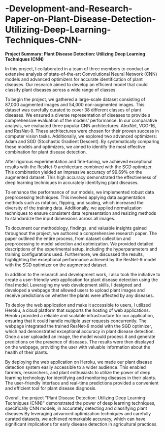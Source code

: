 # -Development-and-Research-Paper-on-Plant-Disease-Detection-Utilizing-Deep-Learning-Techniques-CNN-

**Project Summary: Plant Disease Detection: Utilizing Deep Learning Techniques (CNN)**

In this project, I collaborated in a team of three members to conduct an extensive analysis of state-of-the-art Convolutional Neural Network (CNN) models and advanced optimizers for accurate identification of plant diseases. Our research aimed to develop an efficient model that could classify plant diseases across a wide range of classes.

To begin the project, we gathered a large-scale dataset consisting of 87,000 augmented images and 54,000 non-augmented images. This dataset was carefully curated to cover 38 different classes of plant diseases. We ensured a diverse representation of diseases to provide a comprehensive evaluation of the models' performance.
In our comparative analysis, we evaluated three popular CNN architectures: AlexNet, VGG-16, and ResNet-9. These architectures were chosen for their proven success in computer vision tasks. Additionally, we explored two advanced optimizers: Adam and SGD (Stochastic Gradient Descent). By systematically comparing these models and optimizers, we aimed to identify the most effective combination for plant disease detection.

After rigorous experimentation and fine-tuning, we achieved exceptional results with the ResNet-9 architecture combined with the SGD optimizer. This combination yielded an impressive accuracy of 99.69% on the augmented dataset. This high accuracy demonstrated the effectiveness of deep learning techniques in accurately identifying plant diseases.

To enhance the performance of our models, we implemented robust data preprocessing techniques. This involved applying data augmentation methods such as rotation, flipping, and scaling, which increased the diversity of the training data. Additionally, we applied normalization techniques to ensure consistent data representation and resizing methods to standardize the input dimensions across all images.

To document our methodology, findings, and valuable insights gained throughout the project, we authored a comprehensive research paper. The paper outlined the entire process, from dataset collection and preprocessing to model selection and optimization. We provided detailed descriptions of the experimental setup, including the hyperparameters and training configurations used. Furthermore, we discussed the results, highlighting the exceptional performance achieved by the ResNet-9 model with the SGD optimizer on the augmented dataset.

In addition to the research and development work, I also took the initiative to create a user-friendly web application for plant disease detection using the final model. Leveraging my web development skills, I designed and developed a webpage that allowed users to upload plant images and receive predictions on whether the plants were affected by any diseases.

To deploy the web application and make it accessible to users, I utilized Heroku, a cloud platform that supports the hosting of web applications. Heroku provided a reliable and scalable infrastructure for our application, ensuring that it could handle multiple user requests concurrently.
The webpage integrated the trained ResNet-9 model with the SGD optimizer, which had demonstrated exceptional accuracy in plant disease detection. Once a user uploaded an image, the model would process it and generate predictions on the presence of diseases. The results were then displayed on the webpage, providing the user with valuable information about the health of their plants.

By deploying the web application on Heroku, we made our plant disease detection system easily accessible to a wider audience. This enabled farmers, researchers, and plant enthusiasts to utilize the power of deep learning technology for identifying and monitoring diseases in their plants. The user-friendly interface and real-time predictions provided a convenient and efficient tool for plant disease diagnosis.

Overall, the project "Plant Disease Detection: Utilizing Deep Learning Techniques (CNN)" demonstrated the power of deep learning techniques, specifically CNN models, in accurately detecting and classifying plant diseases.By leveraging advanced optimization techniques and carefully curated datasets, we achieved remarkable accuracy, which can have significant implications for early disease detection in agricultural practices.

